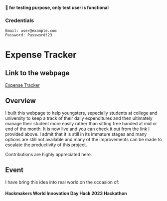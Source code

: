 #### 📢 for testing purpose, only test user is functional
### Credentials
    Email: user@example.com
    Password: Password!23
# Expense Tracker
## Link to the webpage
<a href="https://expense-record-tracker.netlify.app/" target="_blank">Expense Tracker</a>
<!--[Expense Tracker](https://expense-record-tracker.netlify.app/){:target="_blank"}-->
## Overview
I built this webpage to help youngsters, sepecially students at college and university to keep a track of their daily expenditures and then ultimately manage their student more easily rather than sitting free handed at mid or end of the month. It is now live and you can check it out from the link I provided above. I admit that it is still in its immature stages and many  options are still not available and many of the improvements can be made to escalate the productivity of this project.

Contributions are highly appreciated here.

## Event
I have bring this idea into real world on the occasion of:
#### Hackmakers World Innovation Day Hack 2023 Hackathon

